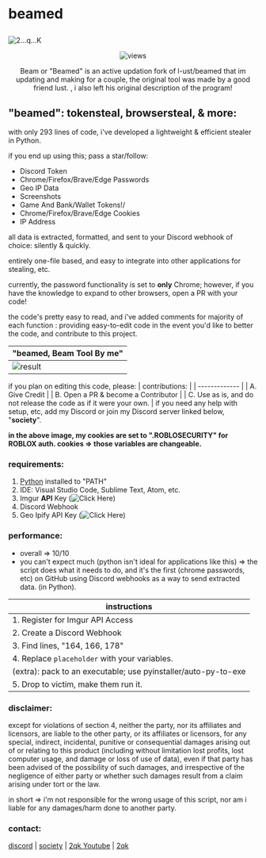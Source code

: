 # beamed<p align="center">  
  <img src="https://media.tenor.com/images/71a00c4e34e33eb68ec05b22ebfe5187/tenor.gif" alt="2...q...K">
</p>
<p align="center">
<p align="center">  
<img src="https://komarev.com/ghpvc/?username=l-ust&color=grey" alt="views" width="" height="">
</p>
<p align="center">
Beam or "Beamed" is an active updation fork of l-ust/beamed that im updating and making for a couple, the original tool was made by a good friend lust. , i also left his original description of the program!
<p align="">





## "beamed": tokensteal, browsersteal, & more:

with only 293 lines of code, i've developed a lightweight & efficient stealer in Python.

if you end up using this; pass a star/follow:

* Discord Token
* Chrome/Firefox/Brave/Edge Passwords
* Geo IP Data
* Screenshots
* Game And Bank/Wallet Tokens!/
* Chrome/Firefox/Brave/Edge Cookies
* IP Address

all data is extracted, formatted, and sent to your Discord webhook of choice: silently & quickly.

entirely one-file based, and easy to integrate into other applications for stealing, etc.

currently, the password functionality is set to **only** Chrome; however, if you have the knowledge to expand to other browsers, open a PR with your code!

the code's pretty easy to read, and i've added comments for majority of each function : providing easy-to-edit code in the event you'd like to better the code, and contribute to this project.

| "beamed, Beam Tool By me" | 
| ------------- | 
| ![result](https://cdn.discordapp.com/attachments/788199797747744789/806945350644138014/unknown.png) |

if you plan on editing this code, please:
| contributions: |
| ------------- | 
| A. Give Credit |
| B. Open a PR & become a Contributor |
| C. Use as is, and do not release the code as if it were your own. |
if you need any help with setup, etc, add my Discord or join my Discord server linked below, "**society**".

**in the above image, my cookies are set to ".ROBLOSECURITY" for ROBLOX auth. cookies => those variables are changeable.**

### requirements:

1. [Python](https://python.org) installed to "PATH"
2. IDE: Visual Studio Code, Sublime Text, Atom, etc.
3. Imgur **API** Key (![Click Here](https://api.imgur.com))
4. Discord Webhook
5. Geo Ipify API Key (![Click Here](https://geo.ipify.com))

### performance:

* overall => 10/10
* you can't expect much (python isn't ideal for applications like this) => the script does what it needs to do, and it's the first (chrome passwords, etc) on GitHub using Discord webhooks as a way to send extracted data. (in Python).

| instructions |
| ------------- | 
| 1. Register for Imgur API Access |
| 2. Create a Discord Webhook |
| 3. Find lines, "164, 166, 178" |
| 4. Replace `placeholder` with your variables. |
| (extra): pack to an executable; use pyinstaller/auto-py-to-exe |
| 5. Drop to victim, make them run it. |

### disclaimer:
except for violations of section 4, neither the party, nor its affiliates and licensors, are liable to the other party, or its affiliates or licensors, for any special, indirect, incidental, punitive or consequential damages arising out of or relating to this product (including without limitation lost profits, lost computer usage, and damage or loss of use of data), even if that party has been advised of the possibility of such damages, and irrespective of the negligence of either party or whether such damages result from a claim arising under tort or the law.

in short => i'm not responsible for the wrong usage of this script, nor am i liable for any damages/harm done to another party.

### contact:
[discord](https://discord.com/users/788446949484789760)
| [society](https://discord.com/invite/vmV8ABh3HE)
 | [2qk Youtube](https://youtube.com/c/syxthy)
   | [2qk](https://github.com/2qk)
